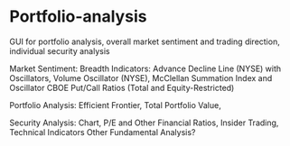 # Portfolio-analysis
GUI for portfolio analysis, overall market sentiment and trading direction, individual security analysis

Market Sentiment:
Breadth Indicators: Advance Decline Line (NYSE) with Oscillators, Volume Oscillator (NYSE), McClellan Summation Index and Oscillator
CBOE Put/Call Ratios (Total and Equity-Restricted)

Portfolio Analysis:
Efficient Frontier, Total Portfolio Value,

Security Analysis:
Chart, P/E and Other Financial Ratios, Insider Trading, Technical Indicators
Other Fundamental Analysis?
